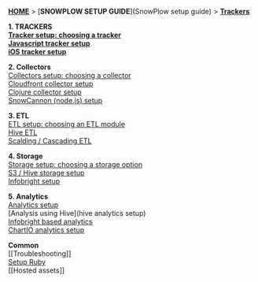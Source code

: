 [**HOME**](Home) > [**SNOWPLOW SETUP GUIDE**](SnowPlow setup guide) > [**Trackers**](choosing-a-tracker)

**1. TRACKERS**  
[**Tracker setup: choosing a tracker**](choosing-a-tracker)  
[**Javascript tracker setup**](javascript-tracker-setup)  
[**iOS tracker setup**](ios-tracker-setup)  

**2. Collectors**  
[Collectors setup: choosing a collector](choosing-a-collector)  
[Cloudfront collector setup](setting-up-the-cloudfront-collector)  
[Clojure collector setup](setting-up-the-clojure-collector)  
[SnowCannon (node.js) setup](snowcannon-setup-guide) 

**3. ETL**  
[ETL setup: choosing an ETL module](choosing-an-etl-module)  
[Hive ETL](deploying-the-hive-emr-runner)  
[Scalding / Cascading ETL](scalding-etl-setup) 

**4. Storage**  
[Storage setup: choosing a storage option](choosing-a-storage-module)  
[S3 / Hive storage setup](s3-hive-storage-setup)  
[Infobright setup](infobright-storage-setup) 

**5. Analytics**  
[Analytics setup](analytics-setup)  
[Analysis using Hive](hive analytics setup)  
[Infobright based analytics](infobright-analytics-setup)  
[ChartIO analytics setup](ChartIO-setup)  

**Common**  
[[Troubleshooting]]  
[Setup Ruby](Setup-Ruby)  
[[Hosted assets]] 